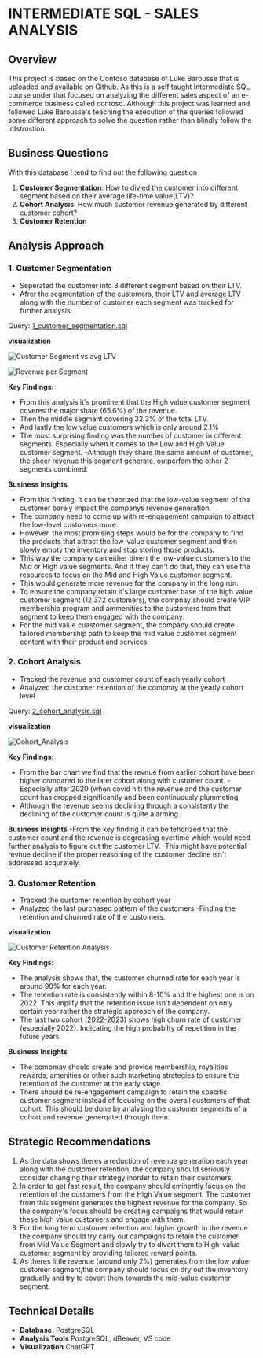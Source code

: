 # INTERMEDIATE SQL - SALES ANALYSIS

## Overview
This project is based on the Contoso database of Luke Barousse that is uploaded and available on Github. As this is a self taught Intermediate SQL course under that focused on analyzing the different sales aspect of an e-commerce business called contoso. Although this project was learned and followed Luke Barousse's teaching the execution of the queries followed some different approach to solve the question rather than blindly follow the intstrustion.

## Business Questions
With this database I tend to find out the following question 
 1. **Customer Segmentation**: How to divied the customer into different segment based on their average life-time value(LTV)? 
 2. **Cohort Analysis**: How much customer revenue generated by different customer cohort?
 3. **Customer Retention**

## Analysis Approach

### 1. Customer Segmentation
- Seperated the customer into 3 different segment based on their LTV.
- Afrer the segmentation of the customers, their LTV and average LTV along with the number of customer each segment was tracked for further analysis.

Query: [1_customer_segmentation.sql](/1_customer_segmentation.sql)

**visualization**

![Customer Segment vs avg LTV](/images/Customer%20Segment%20and%20avg%20LTV.png)

![Revenue per Segment](/images/Revenue_per_segment.png)

**Key Findings:**
- From this analysis it's prominent that the High value customer segment coveres the major share (65.6%) of the revenue.
- Then the middle segment covering 32.3% of the total LTV.
- And lastly the low value customers which is only around 2.1%
- The most surprising finding was the number of customer in different segments. Especially when it comes to the Low and High Value customer segment.
-Although they share the same amount of customer, the sheer revenue this segment generate, outperfom the other 2 segments combined.

**Business Insights**
- From this finding, it can be theorized that the low-value segment of the customer barely impact the companys revenue generation.
- The company need to come up with re-engagement campaign to attract the low-level customers more. 
- However, the most promising steps would be for the company to find the products that attract the low-value customer segment and then slowly empty the inventory and stop storing those products.
- This way the company can either divert the low-value customers to the Mid or High value segments. And if they can't do that, they can use the resources to focus on the Mid and High Value customer segment.
- This would generate more revenue for the company in the long run.
- To ensure the company retain it's large customer base of the high value customer segment (12,372 customers), the compnay should create VIP membership program and ammenities to the customers from that segment to keep them engaged with the company.
- For the mid value cuastomer segment, the company should create tailored membership path to keep the mid value customer segment content with their product and services.

### 2. Cohort Analysis
- Tracked the revenue and customer count of each yearly cohort 
- Analyzed the customer retention of the compnay at the yearly cohort level

Query: [2_cohort_analysis.sql](/2_cohort_analysis.sql)

**visualization**

![Cohort_Analysis](/images/2_cohort_analysis.png)

 **Key Findings:** 
- From the bar chart we find that the revnue from earlier cohort have been higher compared to the later cohort along with customer count.
-Especially after 2020 (when covid hit) the revenue and the customer count has dropped significantly and been continuously plummeting
- Although the revenue seems declining through a consistenty the declining of the customer count is quite alarming.

**Business Insights**
-From the key finding it can be tehorized that the customer count and the revenue is degreasing overtime which would need further analysis to figure out the customer LTV.
-This might have potential revnue decline if the proper reasoning of the customer decline isn't addressed acqurately.

### 3. Customer Retention
- Tracked the customer retention by cohort year 
- Analyzed the last purchased pattern of the customers
-Finding the retention and churned rate of the customers.

**visualization**

![Customer Retention Analysis](/images/Customer%20Retention%20Analysis.png)

**Key Findings:**
- The analysis shows that, the customer churned rate for each year is around 90% for each year. 
- The retention rate is consistently within 8-10% and the highest one is on 2022. This implify that the retention issue isn't dependent on only certain year rather the strategic approach of the company.
- The last two cohort (2022-2023) shows high churn rate of customer (especially 2022). Indicating the high probabilty of repetition in the future years.

**Business Insights**
- The compmay should create and provide membership, royalities rewards, amenities or other such marketing strategies to ensure the retention of the customer at the early stage.
- There should be re-engagement campaign to retain the specific customer segment instead of focusing on the overall customers of that cohort. This should be done by analysing the customer segments of a cohort and revenue generqated through them.


## Strategic Recommendations 
1. As the data shows theres a reduction of revenue generation each year along with the customer retention, the company should seriously consider changing their strategy inorder to retain their customers.
2. In order to get fast result, the company should eminently focus on the retention of the customers from the High Value segment. The customer from this segment generates the highest revenue for the company. So the company's focus should be creating campaigns that would retain these high value customers and engage with them.
3. For the long term customer retention and higher growth in the revenue the company should try carry out campaigns to retain the customer from Mid Value Segment and slowly try to divert them to High-value customer segment by providing tailored reward points.
4. As theres little revenue (around only 2%) generates from the low value customer segment,the company should focus on dry out the inventory gradually and try to covert them towards the mid-value customer segment.

## Technical Details
- **Database:** PostgreSQL
- **Analysis Tools** PostgreSQL, dBeaver, VS code
- **Visualization** ChatGPT